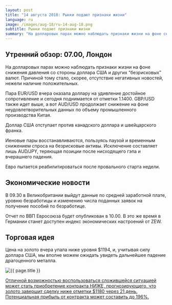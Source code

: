 ```yaml
---
layout: post
title: "14 августа 2018: Рынки подают признаки жизни"
language: ru
image: /images/aug-18/ru-14-aug-18.png
subtitle: Рынки подают признаки жизни
summary: "На долларовых парах можно наблюдать признаки жизни на фоне снижения давления со стороны доллара США и других “безрисковых” валют. Причиной тому стало, скорее, отсутствие негативных новостей, нежели наличие положительных"
---
```

## Утренний обзор: 07.00, Лондон
 
На долларовых парах можно наблюдать признаки жизни на фоне снижения давления со стороны доллара США и других “безрисковых” валют. Причиной тому стало, скорее, отсутствие негативных новостей, нежели наличие положительных.

Пара EUR/USD вчера оказала доллару на удивление достойное сопротивление и сегодня поднимается от отметки 1.1400. GBP/USD также идет выше, а вот AUD/USD продолжает снижение на фоне неудовлетворительных данных по объему промышленного производства Китая.

Доллар США отступает против канадского доллара и швейцарского франка.

Иеновые пары восстанавливаются, пользуясь паузой и временным снижением спроса на безрисковые активы. Исключение составляет лишь AUD/JPY, теряющая позиции после нисходящего гэпа и вчерашнего падения.

Евро пытается реабилитироваться после провального старта недели.
 
## Экономические новости
 
В 09.30 в Великобритании выйдут данные по средней заработной плате, уровню безработицы и изменению числа поданных заявок на получение пособий по безработице.

Отчет по ВВП Евросоюза будет опубликован в 10.00. В это же время  в Германии станет доступен индекс экономических настроений от ZEW.
 
## Торговая идея
 
Цена на золото вчера упала ниже уровня $1194, и, учитывая силу доллара США, мы вполне можем ожидать увидеть дальнейшее падение драгоценного металла.

<img src="{{ site.url }}/images/aug-18/ru-14-aug-18.png" alt="{{ page.title }}"  title="{{ page.title }}">

<a href="%LINK%%?currency=USD&market=commodities&underlying=frxXAUUSD&formname=higherlower&duration_amount=21&duration_units=d&amount=10&amount_type=stake&expiry_type=duration&barrier=1180" target="_blank" rel="noopener noreferrer nofollow">Отличной возможностью воспользоваться сложившейся ситуацией может стать приобретение контракта НИЖЕ, прогнозирующего, что золото завершит сделку ниже отметки $1180 через 21 день. Потенциальная прибыль от контракта может составить до 196%.</a>
